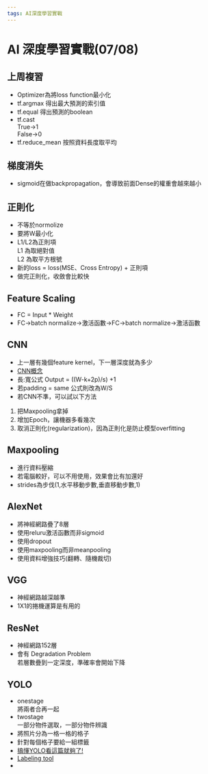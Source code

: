 ```yaml
---
tags: AI深度學習實戰
---
```

# AI 深度學習實戰(07/08)

## 上周複習
- Optimizer為將loss function最小化
- tf.argmax 得出最大預測的索引值
- tf.equal 得出預測的boolean
- tf.cast  
True→1  
False→0
- tf.reduce_mean 按照資料長度取平均


## 梯度消失
- sigmoid在做backpropagation，會導致前面Dense的權重會越來越小

## 正則化
- 不等於normolize
- 要將W最小化
- L1/L2為正則項  
L1 為取絕對值  
L2 為取平方根號
- 新的loss = loss(MSE、Cross Entropy) + 正則項
- 做完正則化，收斂會比較快

## Feature Scaling
- FC = Input * Weight
- FC→batch normalize→激活函數→FC→batch normalize→激活函數

## CNN
- 上一層有幾個feature kernel，下一層深度就為多少
- [CNN概念](https://cs231n.github.io/convolutional-networks/)
- 長:寬公式 Output = ((W-k+2p)/s) +1
- 若padding = same 公式則改為W/S
- 若CNN不準，可以試以下方法
1. 把Maxpooling拿掉
2. 增加Epoch，讓機器多看幾次
3. 取消正則化(regularization)，因為正則化是防止模型overfitting

## Maxpooling 
- 進行資料壓縮
- 若電腦較好，可以不用使用，效果會比有加還好
- strides為步伐(1,水平移動步數,垂直移動步數,1)

## AlexNet
- 將神經網路疊了8層
- 使用reluru激活函數而非sigmoid
- 使用dropout
- 使用maxpooling而非meanpooling
- 使用資料增強技巧(翻轉、隨機裁切)

## VGG
- 神經網路越深越準
- 1X1的捲機運算是有用的

## ResNet
- 神經網路152層
- 會有 Degradation Problem  
若層數疊到一定深度，準確率會開始下降 

## YOLO
- onestage  
將兩者合再一起
- twostage  
一部分物件選取，一部分物件辨識
- 將照片分為一格一格的格子
- 針對每個格子要給一組標籤
- [搞懂YOLO看這篇就夠了!](https://www.twblogs.net/a/5c94fb50bd9eee35fc1602f6)
- [Labeling tool](https://github.com/tzutalin/labelImg)
- 
